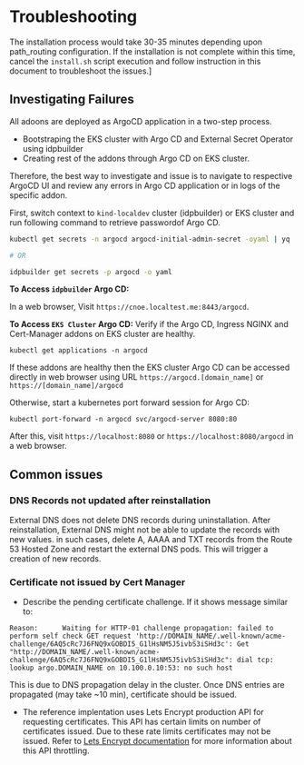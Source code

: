 
# Troubleshooting
The installation process would take 30-35 minutes depending upon path_routing configuration. If the installation is not complete within this time, cancel the `install.sh` script execution and follow instruction in this document to troubleshoot the issues.]

## Investigating Failures
All adoons are deployed as ArgoCD application in a two-step process. 
+ Bootstraping the EKS cluster with Argo CD and External Secret Operator using idpbuilder
+ Creating rest of the addons through Argo CD on EKS cluster.

Therefore, the best way to investigate and issue is to navigate to respective ArgoCD UI and review any errors in Argo CD application or in logs of the specific addon.

First, switch context to `kind-localdev` cluster (idpbuilder) or EKS cluster and run following command to retrieve passwordof Argo CD.

```bash
kubectl get secrets -n argocd argocd-initial-admin-secret -oyaml | yq '.data.password' | base64 -d

# OR

idpbuilder get secrets -p argocd -o yaml
``` 

**To Access **`idpbuilder`** Argo CD:**

In a web browser, Visit `https://cnoe.localtest.me:8443/argocd`.

**To Access **`EKS Cluster`** Argo CD:**
Verify if the Argo CD, Ingress NGINX and Cert-Manager addons on EKS cluster are healthy.

```
kubectl get applications -n argocd
```

If these addons are healthy then the EKS cluster Argo CD can be accessed directly in web browser using URL `https://argocd.[domain_name]` or `https://[domain_name]/argocd`

Otherwise, start a kubernetes port forward session for Argo CD:

```
kubectl port-forward -n argocd svc/argocd-server 8080:80
```
After this, visit `https://localhost:8080` or `https://localhost:8080/argocd` in a web browser.


## Common issues

### DNS Records not updated after reinstallation
External DNS does not delete DNS records during uninstallation. After reinstallation, External DNS might not be able to update the records with new values. in such cases, delete A, AAAA and TXT records from the Route 53 Hosted Zone and restart the external DNS pods. This will trigger a creation of new records. 

### Certificate not issued by Cert Manager
+ Describe the pending certificate challenge. If it shows message similar to:

```
Reason:      Waiting for HTTP-01 challenge propagation: failed to perform self check GET request 'http://DOMAIN_NAME/.well-known/acme-challenge/6AQ5cRc7J6FNQ9xGOBDI5_G1lHsNM5J5ivbS3iSHd3c': Get "http://DOMAIN_NAME/.well-known/acme-challenge/6AQ5cRc7J6FNQ9xGOBDI5_G1lHsNM5J5ivbS3iSHd3c": dial tcp: lookup argo.DOMAIN_NAME on 10.100.0.10:53: no such host
```
This is due to DNS propagation delay in the cluster. Once DNS entries are propagated (may take ~10 min), certificate should be issued.

+ The reference implentation uses Lets Encrypt production API for requesting certificates. This API has certain limits on number of certificates issued. Due to these rate limits certificates may not be issued. Refer to [Lets Encrypt documentation](https://letsencrypt.org/docs/rate-limits/) for more information about this API throttling.
